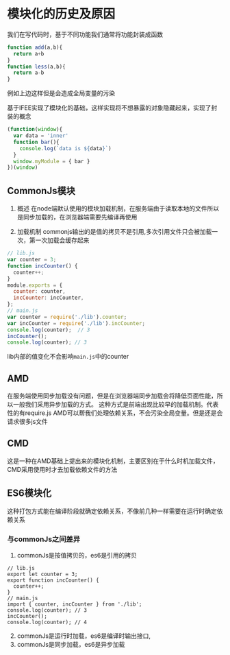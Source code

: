 # 模块化的历史及原因

我们在写代码时，基于不同功能我们通常将功能封装成函数

```js
function add(a,b){
  return a+b
}
function less(a,b){
  return a-b
}
```

例如上边这样但是会造成全局变量的污染

基于IFEE实现了模块化的基础，这样实现将不想暴露的对象隐藏起来，实现了封装的概念

```js
(function(window){
  var data = 'inner'
  function bar(){
    console.log(`data is ${data}`)
  }
  window.myModule = { bar }
})(window)
```

## CommonJs模块

1. 概述
在node端默认使用的模块加载机制，在服务端由于读取本地的文件所以是同步加载的，在浏览器端需要先编译再使用

2. 加载机制
commonjs输出的是值的拷贝不是引用,多次引用文件只会被加载一次，第一次加载会缓存起来

```js
// lib.js
var counter = 3;
function incCounter() {
  counter++;
}
module.exports = {
  counter: counter,
  incCounter: incCounter,
};
// main.js
var counter = require('./lib').counter;
var incCounter = require('./lib').incCounter;
console.log(counter);  // 3
incCounter();
console.log(counter); // 3
```

lib内部的值变化不会影响`main.js`中的counter

## AMD

在服务端使用同步加载没有问题，但是在浏览器端同步加载会将降低页面性能，所以一般我们采用异步加载的方式。
这种方式是前端出现比较早的加载机制。代表性的有require.js
AMD可以帮我们处理依赖关系，不会污染全局变量。但是还是会请求很多js文件

## CMD

这是一种在AMD基础上提出来的模块化机制，主要区别在于什么时机加载文件，CMD采用使用时才去加载依赖文件的方法

## ES6模块化

这种打包方式能在编译阶段就确定依赖关系，不像前几种一样需要在运行时确定依赖关系

### 与commonJs之间差异

1. commonJs是按值拷贝的，es6是引用的拷贝
```JS
// lib.js
export let counter = 3;
export function incCounter() {
  counter++;
}
// main.js
import { counter, incCounter } from './lib';
console.log(counter); // 3
incCounter();
console.log(counter); // 4
```

2. commonJs是运行时加载，es6是编译时输出接口,
3. commonJs是同步加载，es6是异步加载
